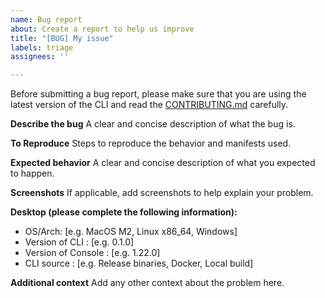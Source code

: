 ```yaml
---
name: Bug report
about: Create a report to help us improve
title: "[BUG] My issue"
labels: triage
assignees: ''

---
```

Before submitting a bug report, please make sure that you are using the latest version of the CLI and read the [CONTRIBUTING.md](../../CONTRIBUTING.md#reporting-bugs) carefully.

**Describe the bug**
A clear and concise description of what the bug is.

**To Reproduce**
Steps to reproduce the behavior and manifests used.

**Expected behavior**
A clear and concise description of what you expected to happen.

**Screenshots**
If applicable, add screenshots to help explain your problem.

**Desktop (please complete the following information):**
- OS/Arch: [e.g. MacOS M2, Linux x86_64, Windows]
- Version of CLI : [e.g. 0.1.0]
- Version of Console : [e.g. 1.22.0]
- CLI source : [e.g. Release binaries, Docker, Local build]

**Additional context**
Add any other context about the problem here.
